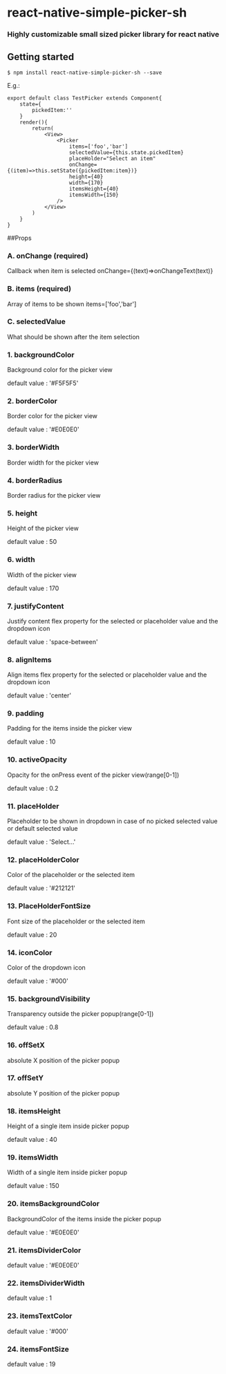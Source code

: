 
# react-native-simple-picker-sh

### Highly customizable small sized picker library for react native

## Getting started

`$ npm install react-native-simple-picker-sh --save`

E.g.:

``` import {Picker} from 'react-native-simple-picker'
export default class TestPicker extends Component{
	state={
		pickedItem:''
	}
	render(){
		return(
			<View>
				<Picker
					items=['foo','bar']
					selectedValue={this.state.pickedItem}
					placeHolder="Select an item"
					onChange={(item)=>this.setState({pickedItem:item})}
					height={40}
					width={170}
					itemsHeight={40}
					itemsWidth={150}
				/>
			</View>
		)
	}
} 
```

##Props

### A. onChange (required)
Callback when item is selected
onChange={(text)=>onChangeText(text)}

### B. items (required)
Array of items to be shown
items=['foo','bar']

### C. selectedValue
What should be shown after the item selection

### 1. backgroundColor
Background color for the picker view

default value : '#F5F5F5'

### 2. borderColor
Border color for the picker view

default value : '#E0E0E0'

### 3. borderWidth
Border width for the picker view

### 4. borderRadius
Border radius for the picker view

### 5. height
Height of the picker view

default value : 50

### 6. width
Width of the picker view

default value : 170

### 7. justifyContent
Justify content flex property for the selected or placeholder value and the dropdown icon

default value : 'space-between'

### 8. alignItems
Align items flex property for the selected or placeholder value and the dropdown icon

default value : 'center'

### 9. padding
Padding for the items inside the picker view

default value : 10

### 10. activeOpacity
Opacity for the onPress event of the picker view(range[0-1])

default value : 0.2

### 11. placeHolder
Placeholder to be shown in dropdown in case of no picked selected value or default selected value

default value : 'Select...'

### 12. placeHolderColor
Color of the placeholder or the selected item

default value : '#212121'

### 13. PlaceHolderFontSize
Font size of the placeholder or the selected item

default value : 20

### 14. iconColor
Color of the dropdown icon

default value : '#000'

### 15. backgroundVisibility
Transparency outside the picker popup(range[0-1])

default value : 0.8

### 16. offSetX
absolute X position of the picker popup

### 17. offSetY
absolute Y position of the picker popup

### 18. itemsHeight
Height of a single item inside picker popup

default value : 40

### 19. itemsWidth
Width of a single item inside picker popup

default value : 150

### 20. itemsBackgroundColor
BackgroundColor of the items inside the picker popup

default value : '#E0E0E0'

### 21. itemsDividerColor

default value : '#E0E0E0'

### 22. itemsDividerWidth

default value : 1

### 23. itemsTextColor

default value : '#000'

### 24. itemsFontSize

default value : 19
